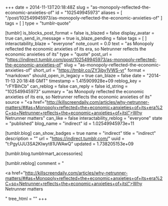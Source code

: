 +++
date = 2014-11-13T20:18:48Z
slug = "as-monopoly-reflected-the-economic-anxieties-of"
id = "102549945973"
aliases = [ "/post/102549945973/as-monopoly-reflected-the-economic-anxieties-of" ]
tags = [ ]
type = "tumblr-quote"

[tumblr]
is_blocks_post_format = false
is_blazed = false
display_avatar = true
can_send_in_message = true
is_blaze_pending = false
tags = [ ]
interactability_blaze = "everyone"
note_count = 0.0
text = "as Monopoly reflected the economic anxieties of its era, so Netrunner reflects the economic anxieties of its"
type = "quote"
post_url = "https://indirect.tumblr.com/post/102549945973/as-monopoly-reflected-the-economic-anxieties-of"
slug = "as-monopoly-reflected-the-economic-anxieties-of"
short_url = "https://tmblr.co/ZY3jby1VWS-vr"
format = "markdown"
should_open_in_legacy = true
can_blaze = false
date = "2014-11-13 20:18:48 GMT"
timestamp = 1.415909928e+09
reblog_key = "rFYBihCb"
can_reblog = false
can_reply = false
id_string = "102549945973"
summary = "as Monopoly reflected the economic anxieties of its era, so Netrunner reflects the economic anxieties of its"
source = "<a href=\"http://killscreendaily.com/articles/why-netrunner-matters/##as+Monopoly+reflected+the+economic+anxieties+of+its+era%2C+so+Netrunner+reflects+the+economic+anxieties+of+its\">Why Netrunner matters</a>"
can_like = false
interactability_reblog = "everyone"
state = "published"
blog_name = "indirect"
id = 1.02549945973e+11

[tumblr.blog]
can_show_badges = true
name = "indirect"
title = "indirect"
description = ""
url = "https://indirect.tumblr.com/"
uuid = "t:PgyUJU3SA2Klwyt81UWAwQ"
updated = 1.738205153e+09

[tumblr.blog.tumblrmart_accessories]

[tumblr.reblog]
comment = "<p><a href=\"http://killscreendaily.com/articles/why-netrunner-matters/##as+Monopoly+reflected+the+economic+anxieties+of+its+era%2C+so+Netrunner+reflects+the+economic+anxieties+of+its\">Why Netrunner matters</a></p>"
tree_html = ""
+++
